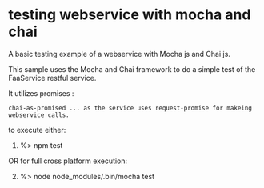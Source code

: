 # testing webservice with mocha and chai
A basic testing example of a webservice with Mocha js and Chai js.

This sample uses the Mocha and Chai framework to do a simple test of the FaaService restful service.

It utilizes promises :  

	chai-as-promised ... as the service uses request-promise for makeing webservice calls.

to execute either:

1. %> npm test 

OR for full cross platform execution:

2. %> node node_modules/.bin/mocha test

